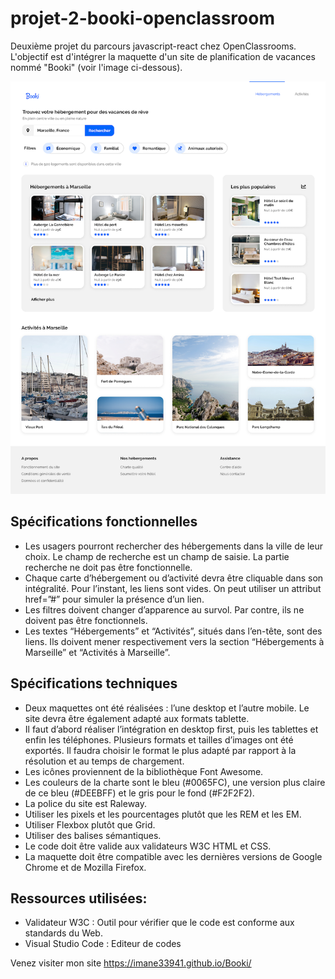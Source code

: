 # projet-2-booki-openclassroom

Deuxième projet du parcours javascript-react chez OpenClassrooms. L'objectif est d'intégrer la maquette d'un site de planification de vacances nommé "Booki" (voir l'image ci-dessous).

![Booki](/images/Booki.png)

## Spécifications fonctionnelles

- Les usagers pourront rechercher des hébergements dans la ville de leur choix. Le champ de recherche est un champ de saisie. La partie recherche ne doit pas être fonctionnelle.
- Chaque carte d’hébergement ou d’activité devra être cliquable dans son intégralité. Pour l’instant, les liens sont vides. On peut utiliser un attribut href=”#” pour simuler la présence d’un lien.
- Les filtres doivent changer d’apparence au survol. Par contre, ils ne doivent pas être fonctionnels.
- Les textes “Hébergements” et “Activités”, situés dans l’en-tête, sont des liens. Ils doivent mener respectivement vers la section “Hébergements à Marseille” et “Activités à Marseille”.

## Spécifications techniques

- Deux maquettes ont été réalisées : l’une desktop et l’autre mobile. Le site devra être également adapté aux formats tablette.
- Il faut d’abord réaliser l’intégration en desktop first, puis les tablettes et enfin les téléphones. Plusieurs formats et tailles d’images ont été exportés. Il faudra choisir le format le plus adapté par rapport à la résolution et au temps de chargement.
- Les icônes proviennent de la bibliothèque Font Awesome.
- Les couleurs de la charte sont le bleu (#0065FC), une version plus claire de ce bleu (#DEEBFF) et le gris pour le fond (#F2F2F2).
- La police du site est Raleway.
- Utiliser les pixels et les pourcentages plutôt que les REM et les EM.
- Utiliser Flexbox plutôt que Grid.
- Utiliser des balises sémantiques.
- Le code doit être valide aux validateurs W3C HTML et CSS.
- La maquette doit être compatible avec les dernières versions de Google Chrome et de Mozilla Firefox.

## Ressources utilisées:

- Validateur W3C : Outil pour vérifier que le code est conforme aux standards du Web.
- Visual Studio Code : Editeur de codes

Venez visiter mon site https://imane33941.github.io/Booki/
